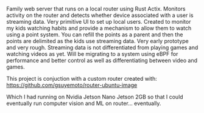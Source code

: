 Family web server that runs on a local router using Rust Actix. Monitors activity on the router and detects whether device associated with a user is streaming data. Very primitive UI to set up local users. Created to monitor my kids watching habits and provide a mechanism to allow them to watch using a point system. You can refill the points as a parent and then the points are delimited as the kids use streaming data. Very early prototype and very rough. Streaming data is not differentiated from playing games and watching videos as yet. Will be migrating to a system using eBPF for performance and better control as well as differentiating between video and games.

This project is conjuction with a custom router created with:
https://github.com/gsuyemoto/router-ubuntu-image

Which I had running on Nvidia Jetson Nano Jetson 2GB so that I could eventually run computer vision and ML on router... eventually.
